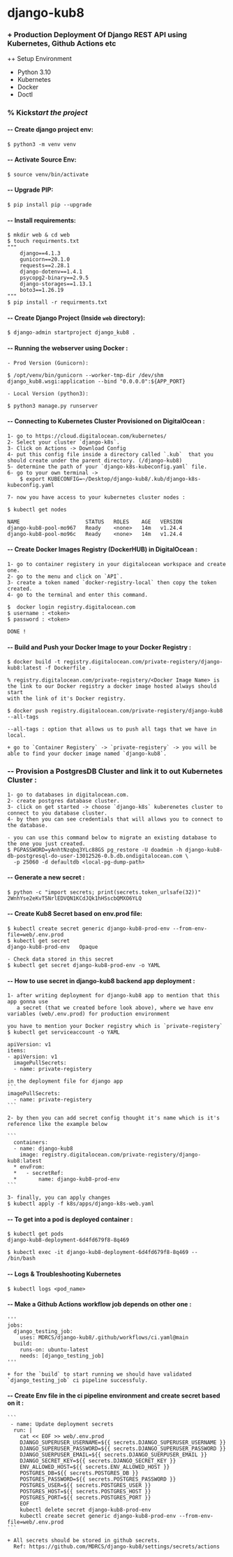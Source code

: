 # django-kub8

### + Production Deployment Of Django REST API using Kubernetes, Github Actions etc

++ Setup Environment 

- Python 3.10
- Kubernetes
- Docker
- Doctl


### % Kickst*art the project* 

#### -- Create django project env:

    $ python3 -m venv venv
    
#### -- Activate Source Env:

    $ source venv/bin/activate

#### -- Upgrade PIP:
    
    $ pip install pip --upgrade

#### -- Install requirements:
    $ mkdir web & cd web
    $ touch requirments.txt
    """
        django==4.1.3
        gunicorn==20.1.0
        requests==2.28.1
        django-dotenv==1.4.1
        psycopg2-binary==2.9.5
        django-storages==1.13.1
        boto3==1.26.19
    """
    $ pip install -r requirments.txt

#### -- Create Django Project (Inside `web` directory):

    $ django-admin startproject django_kub8 .

#### -- Running the webserver using Docker : 

    - Prod Version (Gunicorn):

    $ /opt/venv/bin/gunicorn --worker-tmp-dir /dev/shm django_kub8.wsgi:application --bind "0.0.0.0":${APP_PORT}
    
    - Local Version (python3):

    $ python3 manage.py runserver

#### -- Connecting to Kubernetes Cluster Provisioned on DigitalOcean :
    
    1- go to https://cloud.digitalocean.com/kubernetes/
    2- Select your cluster `django-k8s`.
    3- Click on Actions -> Download Config
    4- put this config file inside a directory called `.kub`  that you should create under the parent directory. (/django-kub8)
    5- determine the path of your `django-k8s-kubeconfig.yaml` file.
    6- go to your own terminal -> 
        $ export KUBECONFIG=~/Desktop/django-kub8/.kub/django-k8s-kubeconfig.yaml
    
    7- now you have access to your kubernetes cluster nodes : 
    
    $ kubectl get nodes
    
    NAME                     STATUS   ROLES    AGE   VERSION
    django-kub8-pool-mo967   Ready    <none>   14m   v1.24.4
    django-kub8-pool-mo96c   Ready    <none>   14m   v1.24.4

#### -- Create Docker Images Registry (DockerHUB) in DigitalOcean :

    1- go to container registery in your digitalocean workspace and create one.
    2- go to the menu and click on `API`.
    3- create a token named `docker-registry-local` then copy the token created.
    4- go to the terminal and enter this command.
    
    $  docker login registry.digitalocean.com
    $ username : <token>
    $ password : <token>

    DONE !

#### -- Build and Push your Docker Image to your Docker Registry :
    
    $ docker build -t registry.digitalocean.com/private-registery/django-kub8:latest -f Dockerfile .
    
    % registry.digitalocean.com/private-registery/<Docker Image Name> is the link to our Docker registry a docker image hosted always should start 
    with the link of it's Docker registry.

    $ docker push registry.digitalocean.com/private-registery/django-kub8 --all-tags

    --all-tags : option that allows us to push all tags that we have in local.

    + go to `Container Registery` -> `private-registery` -> you will be able to find your docker image named `django-kub8`.

### -- Provision a PostgresDB Cluster and link it to out Kubernetes Cluster :

    1- go to databases in digitalocean.com.
    2- create postgres database cluster.
    3- click on get started -> choose `django-k8s` kuberenetes cluster to connect to you database cluster.
    4- by then you can see credentials that will allows you to connect to the database.

    - you can use this command below to migrate an existing database to the one you just created.
    $ PGPASSWORD=yAnhtNzqbq3YLc88GS pg_restore -U doadmin -h django-kub8-db-postgresql-do-user-13012526-0.b.db.ondigitalocean.com \
      -p 25060 -d defaultdb <local-pg-dump-path>

#### -- Generate a new secret :

    $ python -c "import secrets; print(secrets.token_urlsafe(32))"
    2WnhYse2eKvT5NrlEDVQN1KCdJQk1hHSscbQMXO6YLQ

#### -- Create Kub8 Secret based on env.prod file:
    
    $ kubectl create secret generic django-kub8-prod-env --from-env-file=web/.env.prod
    $ kubectl get secret
    django-kub8-prod-env   Opaque      

    - Check data stored in this secret 
    $ kubectl get secret django-kub8-prod-env -o YAML

#### -- How to use secret in django-kub8 backend app deployment :

    1- after writing deployment for django-kub8 app to mention that this app gonna use 
       a secret (that we created before look above), where we have env variables (web/.env.prod) for production environment

    you have to mention your Docker registry which is `private-registery`
    $ kubectl get serviceaccount -o YAML
    
    apiVersion: v1
    items:
    - apiVersion: v1
      imagePullSecrets:
      - name: private-registery
    
    in the deployment file for django app
    ```
    imagePullSecrets:
      - name: private-registery
    ```

    2- by then you can add secret config thought it's name which is it's reference like the example below
    
    ```
      containers:
      - name: django-kub8
        image: registry.digitalocean.com/private-registery/django-kub8:latest
      * envFrom:
      *   - secretRef:
      *       name: django-kub8-prod-env
    ```
    
    3- finally, you can apply changes 
    $ kubectl apply -f k8s/apps/django-k8s-web.yaml
    

#### -- To get into a pod is deployed container :
    
    $ kubectl get pods
    django-kub8-deployment-6d4fd679f8-8q469
    
    $ kubectl exec -it django-kub8-deployment-6d4fd679f8-8q469 -- /bin/bash

    
#### -- Logs & Troubleshooting Kubernetes  

    $ kubectl logs <pod_name>

#### -- Make a Github Actions workflow job depends on other one :
    
    '''
    jobs:
      django_testing_job:
        uses: MDRCS/django-kub8/.github/workflows/ci.yaml@main
      build:
        runs-on: ubuntu-latest
        needs: [django_testing_job]
    '''

    + for the `build` to start running we should have validated `django_testing_job` ci pipeline successfuly.

#### -- Create Env file in the ci pipeline environment and create secret based on it :

    ```
     - name: Update deployment secrets
      run: |
        cat << EOF >> web/.env.prod
        DJANGO_SUPERUSER_USERNAME=${{ secrets.DJANGO_SUPERUSER_USERNAME }}
        DJANGO_SUPERUSER_PASSWORD=${{ secrets.DJANGO_SUPERUSER_PASSWORD }}
        DJANGO_SUERPUSER_EMAIL=${{ secrets.DJANGO_SUERPUSER_EMAIL }}
        DJANGO_SECRET_KEY=${{ secrets.DJANGO_SECRET_KEY }}
        ENV_ALLOWED_HOST=${{ secrets.ENV_ALLOWED_HOST }}
        POSTGRES_DB=${{ secrets.POSTGRES_DB }}
        POSTGRES_PASSWORD=${{ secrets.POSTGRES_PASSWORD }}
        POSTGRES_USER=${{ secrets.POSTGRES_USER }}
        POSTGRES_HOST=${{ secrets.POSTGRES_HOST }}
        POSTGRES_PORT=${{ secrets.POSTGRES_PORT }}
        EOF
        kubectl delete secret django-kub8-prod-env
        kubectl create secret generic django-kub8-prod-env --from-env-file=web/.env.prod
    ```

    + All secrets should be stored in github secrets.
      Ref: https://github.com/MDRCS/django-kub8/settings/secrets/actions

